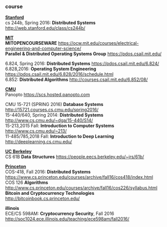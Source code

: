 ### course

**[Stanford](http://cs.stanford.edu/)**  
cs 244b, Spring 2016: **Distributed Systems** http://web.stanford.edu/class/cs244b/  

**[MIT](http://www.csail.mit.edu/)**  
**MITOPENCOURSEWARE** https://ocw.mit.edu/courses/electrical-engineering-and-computer-science/  
**Parallel & Distributed Operating Systems Group** https://pdos.csail.mit.edu/  

6.824, Spring 2016: **Distributed Systems** https://pdos.csail.mit.edu/6.824/  
6.828,2016: **Operating System Engineering** https://pdos.csail.mit.edu/6.828/2016/schedule.html  
6.852: **Distributed Algorithms** http://courses.csail.mit.edu/6.852/08/  

**[CMU](http://www.cs.cmu.edu/)**  
Panopto https://scs.hosted.panopto.com  

CMU 15-721 (SPRING 2016) **Database Systems** http://15721.courses.cs.cmu.edu/spring2016/  
15-440/640, Spring 2014: **Distributed Systems** http://www.cs.cmu.edu/~dga/15-440/S14/  
15-213,2015 Fall: **Introduction to Computer Systems** http://www.cs.cmu.edu/~213/  
11-485/785,2018 Fall: **Introduction to Deep Learning** http://deeplearning.cs.cmu.edu/

**[UC Berkeley](https://cs.berkeley.edu/)**  
CS 61B **Data Structures** https://people.eecs.berkeley.edu/~jrs/61b/  

**[Princeton](https://www.cs.princeton.edu/)**  
COS-418, Fall 2016: **Distributed Systems** https://www.cs.princeton.edu/courses/archive/fall16/cos418/index.html  
COS 126  **Algorithms** http://www.cs.princeton.edu/courses/archive/fall16/cos226/syllabus.html  
**Bitcoin and Cryptocurrency Technologies** http://bitcoinbook.cs.princeton.edu/ 

**illinois**  
ECE/CS 598AM: **Cryptocurrency Security**, Fall 2016 http://soc1024.ece.illinois.edu/teaching/ece598am/fall2016/  

